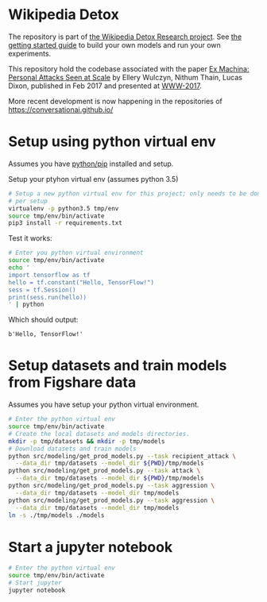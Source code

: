# Wikipedia Detox

The repository is part of [the Wikipedia Detox Research project](https://meta.wikimedia.org/wiki/Research:Detox). 
See [the getting started guide](https://github.com/ewulczyn/wiki-detox/blob/master/src/figshare/Wikipedia%20Talk%20Data%20-%20Getting%20Started.ipynb) to build your own models and run your own experiments.

This repository hold the codebase associated with the paper [Ex Machina: Personal Attacks Seen at Scale](https://arxiv.org/abs/1610.08914) by Ellery Wulczyn, Nithum Thain, Lucas Dixon, published in Feb 2017 and presented at [WWW-2017](http://www2017.com.au/). 

More recent development is now happening in the repositories of https://conversationai.github.io/ 

# Setup using python virtual env

Assumes you have [python/pip](https://docs.python.org/3/installing/)
installed and setup.

Setup your ptyhon virtual env (assumes python 3.5)

```bash
# Setup a new python virtual env for this project; only needs to be done once
# per setup
virtualenv -p python3.5 tmp/env
source tmp/env/bin/activate
pip3 install -r requirements.txt
```

Test it works:

```bash
# Enter you python virtual environment
source tmp/env/bin/activate
echo '
import tensorflow as tf
hello = tf.constant("Hello, TensorFlow!")
sess = tf.Session()
print(sess.run(hello))
' | python
```

Which should output:

```
b'Hello, TensorFlow!'
```

# Setup datasets and train models from Figshare data

Assumes you have setup your python virtual environment.

```bash
# Enter the python virtual env
source tmp/env/bin/activate
# Create the local datasets and models directories.
mkdir -p tmp/datasets && mkdir -p tmp/models
# Download datasets and train models
python src/modeling/get_prod_models.py --task recipient_attack \
  --data_dir tmp/datasets --model_dir ${PWD}/tmp/models
python src/modeling/get_prod_models.py --task attack \
  --data_dir tmp/datasets --model_dir ${PWD}/tmp/models
python src/modeling/get_prod_models.py --task aggression \
  --data_dir tmp/datasets --model_dir tmp/models
python src/modeling/get_prod_models.py --task aggression \
  --data_dir tmp/datasets --model_dir tmp/models
ln -s ./tmp/models ./models
```

# Start a jupyter notebook

```bash
# Enter the python virtual env
source tmp/env/bin/activate
# Start jupyter
jupyter notebook
```
